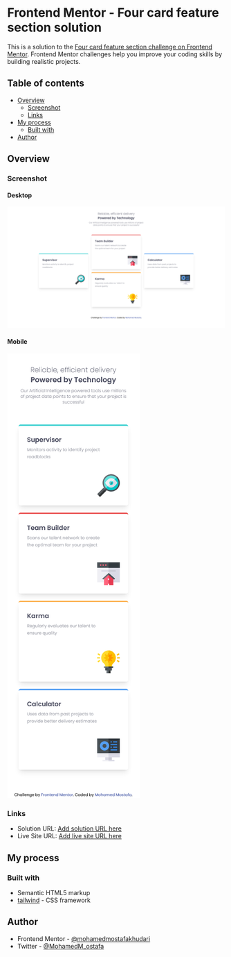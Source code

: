 # Frontend Mentor - Four card feature section solution

This is a solution to the [Four card feature section challenge on Frontend Mentor](https://www.frontendmentor.io/challenges/four-card-feature-section-weK1eFYK). Frontend Mentor challenges help you improve your coding skills by building realistic projects. 
## Table of contents

- [Overview](#overview)
  - [Screenshot](#screenshot)
  - [Links](#links)
- [My process](#my-process)
  - [Built with](#built-with)
- [Author](#author)

## Overview

### Screenshot
#### Desktop

![](./public/images/Screenshot%202022-10-24%20at%2016-06-59%20Frontend%20Mentor%20Four%20card%20feature%20section.png)

#### Mobile

![](./public/images/Screenshot%202022-10-24%20at%2016-07-26%20Frontend%20Mentor%20Four%20card%20feature%20section.png)

### Links

- Solution URL: [Add solution URL here](https://www.frontendmentor.io/solutions/four-card-feature-section-using-tailwind-xD-Bf5TneX)
- Live Site URL: [Add live site URL here](https://mohamedmostafakhudari.github.io/four-card-feature-section/public/)

## My process

### Built with

- Semantic HTML5 markup
- [tailwind](https://tailwindcss.com/) - CSS framework
## Author

- Frontend Mentor - [@mohamedmostafakhudari](https://www.frontendmentor.io/profile/cheng-moo)
- Twitter - [@MohamedM_ostafa](https://twitter.com/MohamedM_ostafa)


